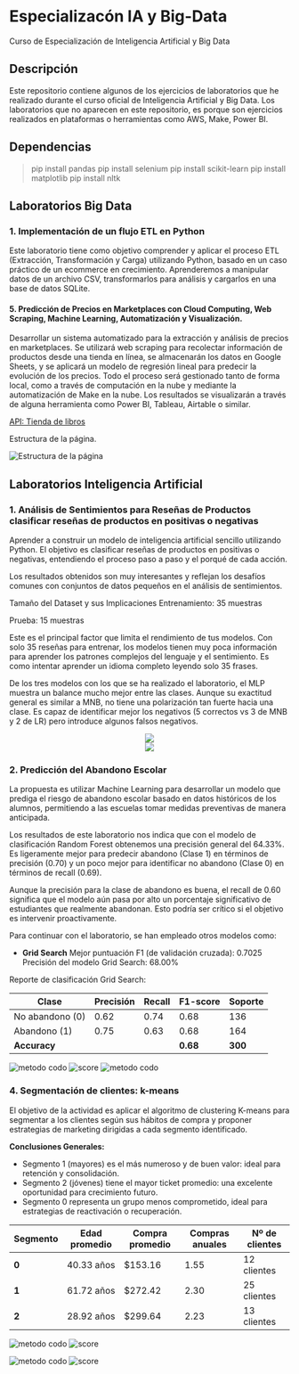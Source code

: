 # Especializacón IA y Big-Data

Curso de Especialización de Inteligencia Artificial y Big Data

## Descripción

Este repositorio contiene algunos de los ejercicios de laboratorios que he realizado durante el curso oficial de Inteligencia Artificial y Big Data. Los laboratorios que no aparecen en este repositorio, es porque son ejercicios realizados en plataformas o herramientas como AWS, Make, Power BI.

## Dependencias

> pip install pandas
> pip install selenium
> pip install scikit-learn
> pip install matplotlib
> pip install nltk

## Laboratorios Big Data

### 1. Implementación de un flujo ETL en Python

Este laboratorio tiene como objetivo comprender y aplicar el proceso ETL (Extracción, Transformación y Carga) utilizando Python, basado en un caso práctico de un ecommerce en crecimiento. Aprenderemos a manipular datos de un archivo CSV, transformarlos para análisis y cargarlos en una base de datos SQLite.

#### 5. Predicción de Precios en Marketplaces con Cloud Computing, Web Scraping, Machine Learning, Automatización y Visualización.

Desarrollar un sistema automatizado para la extracción y análisis de precios en marketplaces. Se utilizará web scraping para recolectar información de productos desde una tienda en línea, se almacenarán los datos en Google Sheets, y se aplicará un modelo de regresión lineal para predecir la evolución de los precios. Todo el proceso será gestionado tanto de forma local, como a través de computación en la nube y mediante la automatización de Make en la nube. Los resultados se visualizarán a través de alguna herramienta como Power BI, Tableau, Airtable o similar.

[API: Tienda de libros](https://books.toscrape.com/)

Estructura de la página.

![Estructura de la página](./images/scrapping.png)

## Laboratorios Inteligencia Artificial

### 1. Análisis de Sentimientos para Reseñas de Productos clasificar reseñas de productos en positivas o negativas

Aprender a construir un modelo de inteligencia artificial sencillo utilizando Python. El objetivo es clasificar reseñas de productos en positivas o negativas, entendiendo el proceso paso a paso y el porqué de cada acción.

Los resultados obtenidos son muy interesantes y reflejan los desafíos comunes con conjuntos de datos pequeños en el análisis de sentimientos.

Tamaño del Dataset y sus Implicaciones
Entrenamiento: 35 muestras

Prueba: 15 muestras

Este es el principal factor que limita el rendimiento de tus modelos. Con solo 35 reseñas para entrenar, los modelos tienen muy poca información para aprender los patrones complejos del lenguaje y el sentimiento. Es como intentar aprender un idioma completo leyendo solo 35 frases.

De los tres modelos con los que se ha realizado el laboratorio, el MLP muestra un balance mucho mejor entre las clases. Aunque su exactitud general es similar a MNB, no tiene una polarización tan fuerte hacia una clase. Es capaz de identificar mejor los negativos (5 correctos vs 3 de MNB y 2 de LR) pero introduce algunos falsos negativos.

<div style="text-align:center"><img src="./soluciones/ia/lab1/lab1_matriz.png" /></div>

<div style="text-align:center"><img src="./soluciones/ia/lab1/lab1_barras.png" /></div>

### 2. Predicción del Abandono Escolar

La propuesta es utilizar Machine Learning para desarrollar un modelo que prediga el riesgo de abandono escolar basado en datos históricos de los alumnos, permitiendo a las escuelas tomar medidas preventivas de manera anticipada.

Los resultados de este laboratorio nos indica que con el modelo de clasificación Random Forest obtenemos una precisión general del 64.33%. Es ligeramente mejor para predecir abandono (Clase 1) en términos de precisión (0.70) y un poco mejor para identificar no abandono (Clase 0) en términos de recall (0.69).

Aunque la precisión para la clase de abandono es buena, el recall de 0.60 significa que el modelo aún pasa por alto un porcentaje significativo de estudiantes que realmente abandonan. Esto podría ser crítico si el objetivo es intervenir proactivamente.

Para continuar con el laboratorio, se han empleado otros modelos como:

- **Grid Search**
Mejor puntuación F1 (de validación cruzada): 0.7025
Precisión del modelo Grid Search: 68.00%

Reporte de clasificación Grid Search:

| Clase           | Precisión | Recall | F1-score | Soporte |
| --------------- | --------- | ------ | -------- | ------- |
| No abandono (0) | 0.62      | 0.74   | 0.68     | 136     |
| Abandono (1)    | 0.75      | 0.63   | 0.68     | 164     |
| **Accuracy**    |           |        | **0.68** | **300** |

![metodo codo](./soluciones/ia/lab2/matriz.png) ![score](./soluciones/ia/lab2/caracteristicas.png)
![metodo codo](./soluciones/ia/lab2/curva%20ROC.png)

### 4. Segmentación de clientes: k-means

El objetivo de la actividad es aplicar el algoritmo de clustering K-means para segmentar a los clientes según sus hábitos de compra y proponer estrategias de marketing dirigidas a cada segmento identificado.

**Conclusiones Generales:**

- Segmento 1 (mayores) es el más numeroso y de buen valor: ideal para retención y consolidación.
- Segmento 2 (jóvenes) tiene el mayor ticket promedio: una excelente oportunidad para crecimiento futuro.
- Segmento 0 representa un grupo menos comprometido, ideal para estrategias de reactivación o recuperación.

| Segmento | Edad promedio | Compra promedio | Compras anuales | Nº de clientes |
| -------- | ------------- | --------------- | --------------- | -------------- |
| **0**    | 40.33 años    | \$153.16        | 1.55            | 12 clientes    |
| **1**    | 61.72 años    | \$272.42        | 2.30            | 25 clientes    |
| **2**    | 28.92 años    | \$299.64        | 2.23            | 13 clientes    |

![metodo codo](./soluciones/ia/lab4/metodo_codo.png) ![score](./soluciones/ia/lab4/score.png)

![metodo codo](./soluciones/ia/lab4/szegmentacion.png) ![score](./soluciones/ia/lab4/szegmentacion3d.png)
